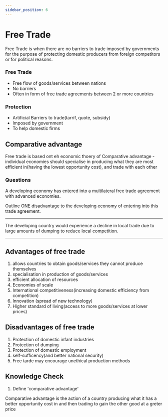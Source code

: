 ```yaml
---
sidebar_position: 6
---
```


# Free Trade

Free Trade is when there are no barriers to trade imposed by governments for the purpose of protecting domestic producers from foreign competitors or for political reasons.

### Free Trade

- Free flow of goods/services between nations
- No barriers
- Often in form of free trade agreements between 2 or more countries

### Protection

- Artificial Barriers to trade(tarrif, quote, subsidy)
- Imposed by government
- To help domestic firms

## Comparative advantage

Free trade is based ont eh economic thoery of Comparative advantage - individual economies should specialise in producing what they are most efficient in(having the lowest opportunity cost), and trade with each other

### Questions

A developing economy has entered into a multilateral free trade agreement with advanced economies. 

Outline ONE disadvantage to the developing economy of entering into this trade agreement.

---

The developing country would experience a decline in local trade due to large amounts of dumping to reduce local competition.

---




## Advantages of free trade

1. allows countries to obtain goods/services they cannot produce themselves
2. specialisation in production of goods/services
3. efficient allocation of resources
4. Economies of scale
5. International competitiveness(increasing domestic efficiency from competition)
6. Innovation (spread of new technology)
7. Higher standard of living(access to more goods/services at lower prices)


## Disadvantages of free trade

1. Protection of domestic infant industries
2. Protection of dumping
3. Protection of domestic employment
4. self-sufficency(and better national security)
5. Free tarde may encourage unethical production methods


## Knowledge Check

1. Define 'comparative advantage'

Comparative advantage is the action of a country producing what it has a better opportunity cost in and then trading to gain the other good at a greter price



